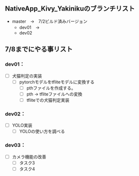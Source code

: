 ## NativeApp_Kivy_Yakinikuのブランチリスト
- master　→　7/2ビルド済みバージョン
  - dev01　→　　
  - dev02


## 7/8までにやる事リスト
### dev01：
- [ ] 犬猫判定の実装
  - [ ] pytorchモデルをtfliteモデルに変換する
    - [ ] pthファイルを作成する。
    - [ ] pth → tfliteファイルへの変換
    - [ ] tfliteでの犬猫判定実装

### dev02：
- [ ] YOLO実装
  - [ ] YOLOの使い方を調べる

### dev03：
- [ ] カメラ機能の改善
  - [ ] タスク3
  - [ ] タスク4